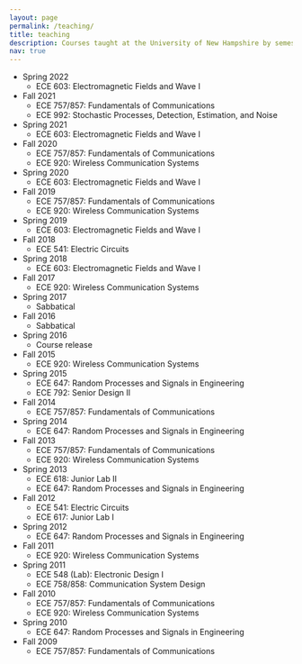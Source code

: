 ```yaml
---
layout: page
permalink: /teaching/
title: teaching
description: Courses taught at the University of New Hampshire by semester
nav: true
---
```


- Spring 2022
    - ECE 603: Electromagnetic Fields and Wave I
- Fall 2021
    - ECE 757/857: Fundamentals of Communications
    - ECE 992: Stochastic Processes, Detection, Estimation, and Noise
- Spring 2021
    - ECE 603: Electromagnetic Fields and Wave I
- Fall 2020
    - ECE 757/857: Fundamentals of Communications
    - ECE 920: Wireless Communication Systems
- Spring 2020
    - ECE 603: Electromagnetic Fields and Wave I
- Fall 2019
    - ECE 757/857: Fundamentals of Communications
    - ECE 920: Wireless Communication Systems
- Spring 2019
    - ECE 603: Electromagnetic Fields and Wave I
- Fall 2018
    - ECE 541: Electric Circuits
- Spring 2018
    - ECE 603: Electromagnetic Fields and Wave I
- Fall 2017
    - ECE 920: Wireless Communication Systems
- Spring 2017
    - Sabbatical
- Fall 2016
    - Sabbatical
- Spring 2016
    - Course release
- Fall 2015
    - ECE 920: Wireless Communication Systems
- Spring 2015
    - ECE 647: Random Processes and Signals in Engineering
    - ECE 792: Senior Design II
- Fall 2014
    - ECE 757/857: Fundamentals of Communications
- Spring 2014
    - ECE 647: Random Processes and Signals in Engineering
- Fall 2013
    - ECE 757/857: Fundamentals of Communications
    - ECE 920: Wireless Communication Systems
- Spring 2013
    - ECE 618: Junior Lab II
    - ECE 647: Random Processes and Signals in Engineering
- Fall 2012
    - ECE 541: Electric Circuits
    - ECE 617: Junior Lab I
- Spring 2012
    - ECE 647: Random Processes and Signals in Engineering
- Fall 2011
    - ECE 920: Wireless Communication Systems
- Spring 2011
    - ECE 548 (Lab): Electronic Design I
    - ECE 758/858: Communication System Design
- Fall 2010
    - ECE 757/857: Fundamentals of Communications
    - ECE 920: Wireless Communication Systems
- Spring 2010
    - ECE 647: Random Processes and Signals in Engineering
- Fall 2009
    - ECE 757/857: Fundamentals of Communications
